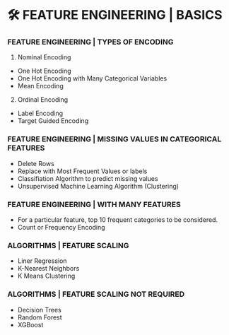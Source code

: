 # 🛠 FEATURE ENGINEERING | BASICS

### FEATURE ENGINEERING | TYPES OF ENCODING
1. Nominal Encoding
 - One Hot Encoding
 - One Hot Encoding with Many Categorical Variables
 - Mean Encoding
2. Ordinal Encoding
 - Label Encoding
 - Target Guided Encoding

### FEATURE ENGINEERING | MISSING VALUES IN CATEGORICAL FEATURES
- Delete Rows
- Replace with Most Frequent Values or labels
- Classifiation Algorithm to predict missing values
- Unsupervised Machine Learning Algorithm (Clustering)

### FEATURE ENGINEERING | WITH MANY FEATURES
- For a particular feature, top 10 frequent categories to be considered.
- Count or Frequency Encoding

### ALGORITHMS | FEATURE SCALING
- Liner Regression
- K-Nearest Neighbors
- K Means Clustering

### ALGORITHMS | FEATURE SCALING NOT REQUIRED
- Decision Trees
- Random Forest
- XGBoost 
